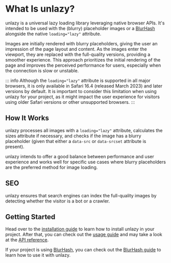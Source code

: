 # What Is unlazy?

unlazy is a universal lazy loading library leveraging native browser APIs. It's intended to be used with the (blurry) placeholder images or a [BlurHash](https://blurha.sh) alongside the native `loading="lazy"` attribute.

Images are initially rendered with blurry placeholders, giving the user an impression of the page layout and content. As the images enter the viewport, they are replaced with the full-quality versions, providing a smoother experience. This approach prioritizes the initial rendering of the page and improves the perceived performance for users, especially when the connection is slow or unstable.

::: info
Although the `loading="lazy"` attribute is supported in all major browsers, it is only available in Safari 16.4 (released March 2023) and later versions by default. It is important to consider this limitation when using unlazy for your project, as it might impact the user experience for visitors using older Safari versions or other unsupported browsers.
:::

## How It Works

unlazy processes all images with a `loading="lazy"` attribute, calculates the sizes attribute if necessary, and checks if the image has a blurry placeholder (given that either a `data-src` or `data-srcset` attribute is present).

unlazy intends to offer a good balance between performance and user experience and works well for specific use cases where blurry placeholders are the preferred method for image loading.

## SEO

unlazy ensures that search engines can index the full-quality images by detecting whether the visitor is a bot or a crawler.

## Getting Started

Head over to the [installation guide](/guide/installation) to learn how to install unlazy in your project. After that, you can check out the [usage guide](/guide/usage) and may take a look at the [API reference](/api/).

If your project is using [BlurHash](https://blurha.sh), you can check out the [BlurHash guide](/guide/blurhash) to learn how to use it with unlazy.
